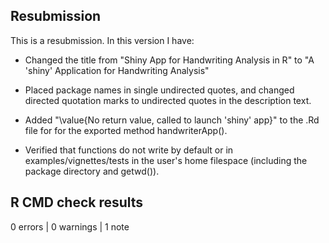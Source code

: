 ## Resubmission
This is a resubmission. In this version I have:

* Changed the title from "Shiny App for Handwriting Analysis in R" to "A 'shiny' Application for Handwriting Analysis"

* Placed package names in single undirected quotes, and changed directed quotation marks to undirected quotes in the description text.

* Added "\value{No return value, called to launch 'shiny' app}" to the .Rd file for for the exported method handwriterApp().

* Verified that functions do not write by default or in examples/vignettes/tests in the user's home filespace (including the package directory and getwd()). 

## R CMD check results

0 errors | 0 warnings | 1 note
